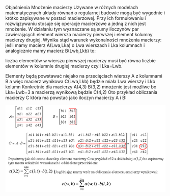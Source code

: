 Objaśnienia
Mnożenie macierzy
Używane w różnych modelach matematycznych układy równań o regularnej budowie mogą być wygodnie i krótko zapisywane w postaci macierzowej. Przy ich formułowaniu i rozwiązywaniu stosuje się operacje macierzowe a jedną z nich jest mnożenie. W działaniu tym wyznaczane są sumy iloczynów par zawierających element wiersza macierzy pierwszej i element kolumny macierzy drugiej. Wynika stąd warunek wykonalności mnożenia macierzy:
jeśli mamy macierz A(Lwa,Lka) o Lwa wierszach i Lka kolumnach i analogicznie mamy macierz B(Lwb,Lkb) to:

liczba elementów w wierszu pierwszej macierzy musi być równa liczbie elementów w kolumnie drugiej macierzy czyli Lka=Lwb.

Elementy będą powstawać niejako na przecięciach wierszy A z kolumnami B a więc macierz wynikowa C(Lwa,Lkb) będzie miała Lwa wierszy i Lkb kolumn
Konkretnie dla macierzy A(4,3) B(3,2) mnożenie jest możliwe bo Lka=Lwb=3 a macierzą wynikową będzie C(4,2)
Oto przykład obliczania macierzy C która ma powstać jako iloczyn macierzy A i B:


![](mnoz.png)